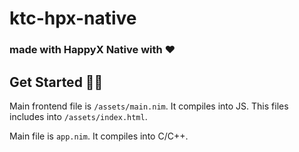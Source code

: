# ktc-hpx-native
### made with HappyX Native with ❤

## Get Started 👨‍🔬

Main frontend file is `/assets/main.nim`. It compiles into JS.
This files includes into `/assets/index.html`.

Main file is `app.nim`. It compiles into C/C++.

